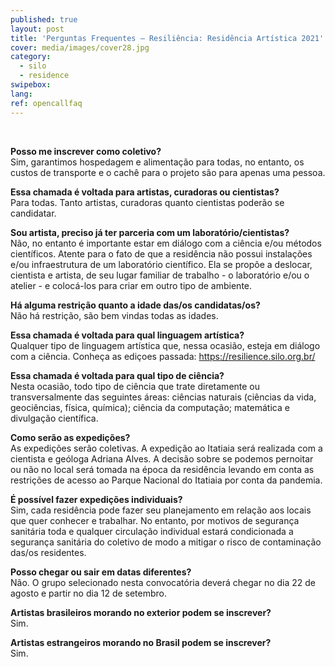 ```yaml
---
published: true
layout: post
title: 'Perguntas Frequentes – Resiliência: Residência Artística 2021'
cover: media/images/cover28.jpg
category:
  - silo
  - residence
swipebox:
lang: 
ref: opencallfaq
---
```


<br>

**Posso me inscrever como coletivo?**<br>
Sim, garantimos hospedagem e alimentação para todas, no entanto, os custos de transporte e o cachê para o projeto são para apenas uma pessoa.  

**Essa chamada é voltada para artistas, curadoras ou cientistas?**<br>
Para todas. Tanto artistas, curadoras quanto cientistas poderão se candidatar.

**Sou artista, preciso já ter parceria com um laboratório/cientistas?**<br>
Não, no entanto é importante estar em diálogo com a ciência e/ou métodos científicos. Atente para o fato de que a residência não possui instalações e/ou infraestrutura de um laboratório científico. Ela se propõe a deslocar, cientista e artista, de seu lugar familiar de trabalho - o laboratório e/ou o atelier - e colocá-los para criar em outro tipo de ambiente. 

**Há alguma restrição quanto a idade das/os candidatas/os?**<br>
Não há restrição, são bem vindas todas as idades.

**Essa chamada é voltada para qual linguagem artística?**<br>
Qualquer tipo de linguagem artística que, nessa ocasião, esteja em diálogo com a ciência. Conheça as ediçoes passada: https://resilience.silo.org.br/

**Essa chamada é voltada para qual tipo de ciência?**<br>
Nesta ocasião, todo tipo de ciência que trate diretamente ou transversalmente das seguintes áreas: ciências naturais (ciências da vida, geociências, física, química); ciência da computação; matemática e divulgação científica.

**Como serão as expedições?**<br>
As expedições serão coletivas. A expedição ao Itatiaia será realizada com a cientista e geóloga Adriana Alves. A decisão sobre se podemos pernoitar ou não no local será tomada na época da residência levando em conta as restrições de acesso ao Parque Nacional do Itatiaia por conta da pandemia. 

**É possível fazer expedições individuais?**<br>
Sim, cada residência pode fazer seu planejamento em relação aos locais que quer conhecer e trabalhar. No entanto, por motivos de segurança sanitária toda e qualquer circulação individual estará condicionada a segurança sanitária do coletivo de modo a mitigar o risco de contaminação das/os residentes. 
 
**Posso chegar ou sair em datas diferentes?**<br>
Não. O grupo selecionado nesta convocatória deverá chegar no dia 22 de agosto e partir no dia 12 de setembro. 

**Artistas brasileiros morando no exterior podem se inscrever?**<br>
Sim.

**Artistas estrangeiros morando no Brasil podem se inscrever?**<br>
Sim. 



